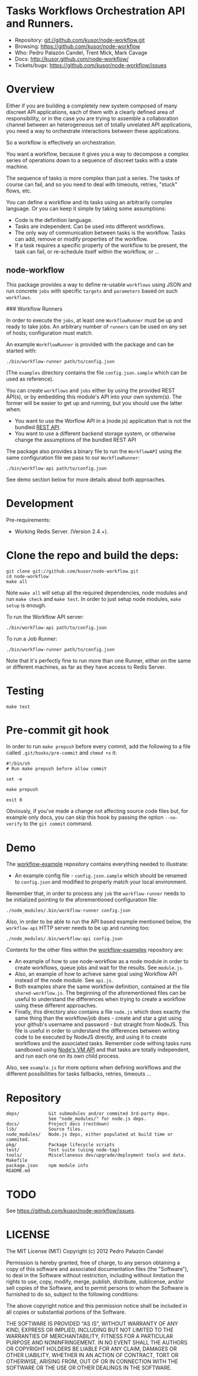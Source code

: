 # Tasks Workflows Orchestration API and Runners.

- Repository: <git://github.com/kusor/node-workflow.git>
- Browsing: <https://github.com/kusor/node-workflow>
- Who: Pedro Palazón Candel, Trent Mick, Mark Cavage
- Docs: <http://kusor.github.com/node-workflow/>
- Tickets/bugs: <https://github.com/kusor/node-workflow/issues>

# Overview

Either if you are building a completely new system composed of many discreet API
applications, each of them with a clearly defined area of responsibility, or
in the case you are trying to assemble a collaboration channel between an
heterogeneous set of totally unrelated API applications, you need a way to
orchestrate interactions between these applications.

So a workflow is effectively an orchestration.

You want a workflow, because it gives you a way to decompose a complex series
of operations down to a sequence of discreet tasks with a state machine.

The sequence of tasks is more complex than just a series. The tasks of course
can fail, and so you need to deal with timeouts, retries, "stuck" flows, etc.

You can define a workflow and its tasks using an arbitrarily complex language.
Or you can keep it simple by taking some assumptions:

* Code is the definition language.
* Tasks are independent. Can be used into different workflows.
* The only way of communication between tasks is the workflow. Tasks can add,
  remove or modify properties of the workflow.
* If a task requires a specific property of the workflow to be present, the
  task can fail, or re-schedule itself within the workflow, or ...

## node-workflow

This package provides a way to define re-usable `workflows` using JSON and run
concrete `jobs` with specific `targets` and `parameters` based on such
`workflows`.

### Workflow Runners

In order to execute the `jobs`, at least one `WorkflowRunner` must be up and
ready to take jobs. An arbitrary number of `runners` can be used on any set of
hosts; configuration must match.

An example `WorkflowRunner` is provided with the package and can be started
with:

    ./bin/workflow-runner path/to/config.json

(The `examples` directory contains the file `config.json.sample` which can be
used as reference).

You can create `workflows` and `jobs` either by using the provided REST API(s),
or by embedding this module's API into your own system(s).
The former will be easier to get up and running, but you should use the latter
when:

- You want to use the Worflow API in a (node.js) application that is not the
  bundled [REST API](http://kusor.github.com/node-workflow/workflowapi.html).
- You want to use a different backend storage system, or otherwise change the
  assumptions of the bundled REST API

The package also provides a binary file to run the `WorkflowAPI` using the
same configuration file we pass to our `WorkflowRunner`:

    ./bin/workflow-api path/to/config.json

See demo section below for more details about both approaches.

# Development

Pre-requirements:

- Working Redis Server. (Version 2.4.+).

# Clone the repo and build the deps:

    git clone git://github.com/kusor/node-workflow.git
    cd node-workflow
    make all

Note `make all` will setup all the required dependencies, node modules and run
`make check` and `make test`. In order to just setup node modules, `make setup`
is enough.

To run the Workflow API server:

    ./bin/workflow-api path/to/config.json

To run a Job Runner:

    ./bin/workflow-runner path/to/config.json

Note that it's perfectly fine to run more than one Runner, either on the same
or different machines, as far as they have access to Redis Server.

# Testing

    make test

# Pre-commit git hook

In order to run `make prepush` before every commit, add the following to a file
called `.git/hooks/pre-commit` and `chmod +x` it:

    #!/bin/sh
    # Run make prepush before allow commit

    set -e

    make prepush

    exit 0

Obviously, if you've made a change not affecting source code files but, for
example only docs, you can skip this hook by passing the option `--no-verify`
to the `git commit` command.

# Demo

The [workflow-example](https://github.com/kusor/node-workflow-example) repository contains everything needed to illustrate:

- An example config file - `config.json.sample` which should be
  renamed to `config.json` and modified to properly match your local
  environment.

Remember that, in order to process any `job` the `workflow-runner` needs
to be initialized pointing to the aforementioned configuration file:

    ./node_modules/.bin/workflow-runner config.json

Also, in order to be able to run the API based example mentioned below, the
`workflow-api` HTTP server needs to be up and running too:

    ./node_modules/.bin/workflow-api config.json

Contents for the other files within the [workflow-examples](https://github.com/kusor/node-workflow-example) repository are:

- An example of how to use node-workflow as a node module in order to create
  workflows, queue jobs and wait for the results. See `module.js`.
- Also, an example of how to achieve same goal using Workflow API instead of
  the node module. See `api.js`.
- Both examples share the same workflow definition, contained at the file
  `shared-workflow.js`. The beginning of the aforementioned files
  can be useful to understand the differences when trying to create a workflow
  using these different approaches.
- Finally, this directory also contains a file `node.js` which does
  exactly the same thing than the workflow/job does - create and star a gist
  using your github's username and password - but straight from NodeJS. This
  file is useful in order to understand the differences between writing code
  to be executed by NodeJS directly, and using it to create workflows and the
  associated tasks. Remember code withing tasks runs sandboxed using
  [Node's VM API](http://nodejs.org/docs/latest/api/vm.html) and that tasks
  are totally independent, and run each one on its own child process.

Also, see `example.js` for more options when defining workflows and the
different possibilities for tasks fallbacks, retries, timeouts ...

# Repository

    deps/           Git submodules and/or commited 3rd-party deps.
                    See "node_modules/" for node.js deps.
    docs/           Project docs (restdown)
    lib/            Source files.
    node_modules/   Node.js deps, either populated at build time or commited.
    pkg/            Package lifecycle scripts
    test/           Test suite (using node-tap)
    tools/          Miscellaneous dev/upgrade/deployment tools and data.
    Makefile
    package.json    npm module info
    README.md

# TODO

See https://github.com/kusor/node-workflow/issues.

# LICENSE

The MIT License (MIT) Copyright (c) 2012 Pedro Palazón Candel

Permission is hereby granted, free of charge, to any person obtaining a copy of this software and associated documentation files (the "Software"), to deal in the Software without restriction, including without limitation the rights to use, copy, modify, merge, publish, distribute, sublicense, and/or sell copies of the Software, and to permit persons to whom the Software is furnished to do so, subject to the following conditions:

The above copyright notice and this permission notice shall be included in all copies or substantial portions of the Software.

THE SOFTWARE IS PROVIDED "AS IS", WITHOUT WARRANTY OF ANY KIND, EXPRESS OR IMPLIED, INCLUDING BUT NOT LIMITED TO THE WARRANTIES OF MERCHANTABILITY, FITNESS FOR A PARTICULAR PURPOSE AND NONINFRINGEMENT. IN NO EVENT SHALL THE AUTHORS OR COPYRIGHT HOLDERS BE LIABLE FOR ANY CLAIM, DAMAGES OR OTHER LIABILITY, WHETHER IN AN ACTION OF CONTRACT, TORT OR OTHERWISE, ARISING FROM, OUT OF OR IN CONNECTION WITH THE SOFTWARE OR THE USE OR OTHER DEALINGS IN THE SOFTWARE.

